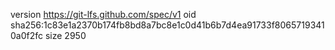 version https://git-lfs.github.com/spec/v1
oid sha256:1c83e1a2370b174fb8bd8a7bc8e1c0d41b6b7d4ea91733f80657193410a0f2fc
size 2950
